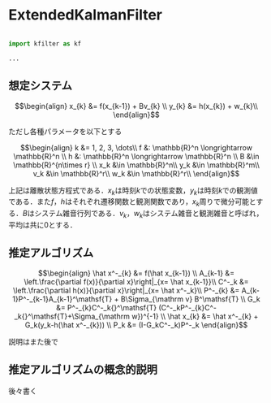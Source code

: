 # ExtendedKalmanFilter

```python

import kfilter as kf

...

```

## 想定システム

```math
\begin{align}
x_{k} &= f(x_{k-1}) + Bv_{k} \\
y_{k} &= h(x_{k}) + w_{k}\\
\end{align}
```
ただし各種パラメータを以下とする
```math
\begin{align}
k &= 1, 2, 3, \dots\\
f &: \mathbb{R}^n \longrightarrow \mathbb{R}^n \\
h &: \mathbb{R}^n \longrightarrow \mathbb{R}^n \\
B &\in \mathbb{R}^{n\times r} \\
x_k &\in \mathbb{R}^n\\
y_k &\in \mathbb{R}^m\\
v_k &\in \mathbb{R}^r\\
w_k &\in \mathbb{R}^r\\
\end{align}
```

上記は離散状態方程式である．$`x_k`$は時刻$`k`$での状態変数，$`y_k`$は時刻$`k`$での観測値である．また$`f`$，$`h`$はそれぞれ遷移関数と観測関数であり，$`x_k`$周りで微分可能とする．$`B`$はシステム雑音行列である．$`v_k`$，$`w_k`$はシステム雑音と観測雑音と呼ばれ，平均は共に$`0`$とする．

## 推定アルゴリズム

```math
\begin{align}
\hat x^-_{k} &= f(\hat x_{k-1}) \\
A_{k-1} &= \left.\frac{\partial f(x)}{\partial x}\right|_{x= \hat x_{k-1}}\\
C^-_k &= \left.\frac{\partial h(x)}{\partial x}\right|_{x= \hat x^-_k}\\
P^-_{k} &= A_{k-1}P^-_{k-1}A_{k-1}^\mathsf{T} + B\Sigma_{\mathrm v} B^\mathsf{T} \\
G_k &= P^-_{k}C^-_k{}^\mathsf{T} (C^-_kP^-_{k}C^-_k{}^\mathsf{T}+\Sigma_{\mathrm w})^{-1} \\
\hat x_{k} &= \hat x^-_{k} + G_k(y_k-h(\hat x^-_{k})) \\
P_k &= (I-G_kC^-_k)P^-_k
\end{align}
```

説明はまた後で

## 推定アルゴリズムの概念的説明

後々書く

